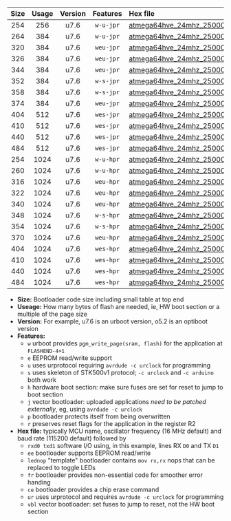 |Size|Usage|Version|Features|Hex file|
|:-:|:-:|:-:|:-:|:--|
|254|256|u7.6|`w-u-jpr`|[atmega64hve_24mhz_250000bps_rxb0_txb1_ur_vbl.hex](https://raw.githubusercontent.com/stefanrueger/urboot/main/atmega64hve_24mhz_250000bps_rxb0_txb1_ur_vbl.hex)|
|264|384|u7.6|`w-u-jpr`|[atmega64hve_24mhz_250000bps_rxb0_txb1_lednop_ur_vbl.hex](https://raw.githubusercontent.com/stefanrueger/urboot/main/atmega64hve_24mhz_250000bps_rxb0_txb1_lednop_ur_vbl.hex)|
|320|384|u7.6|`weu-jpr`|[atmega64hve_24mhz_250000bps_rxb0_txb1_ee_ur_vbl.hex](https://raw.githubusercontent.com/stefanrueger/urboot/main/atmega64hve_24mhz_250000bps_rxb0_txb1_ee_ur_vbl.hex)|
|326|384|u7.6|`weu-jpr`|[atmega64hve_24mhz_250000bps_rxb0_txb1_ee_lednop_ur_vbl.hex](https://raw.githubusercontent.com/stefanrueger/urboot/main/atmega64hve_24mhz_250000bps_rxb0_txb1_ee_lednop_ur_vbl.hex)|
|344|384|u7.6|`weu-jpr`|[atmega64hve_24mhz_250000bps_rxb0_txb1_ee_lednop_fr_ur_vbl.hex](https://raw.githubusercontent.com/stefanrueger/urboot/main/atmega64hve_24mhz_250000bps_rxb0_txb1_ee_lednop_fr_ur_vbl.hex)|
|352|384|u7.6|`w-s-jpr`|[atmega64hve_24mhz_250000bps_rxb0_txb1_vbl.hex](https://raw.githubusercontent.com/stefanrueger/urboot/main/atmega64hve_24mhz_250000bps_rxb0_txb1_vbl.hex)|
|358|384|u7.6|`w-s-jpr`|[atmega64hve_24mhz_250000bps_rxb0_txb1_lednop_vbl.hex](https://raw.githubusercontent.com/stefanrueger/urboot/main/atmega64hve_24mhz_250000bps_rxb0_txb1_lednop_vbl.hex)|
|374|384|u7.6|`weu-jpr`|[atmega64hve_24mhz_250000bps_rxb0_txb1_ee_lednop_fr_ce_ur_vbl.hex](https://raw.githubusercontent.com/stefanrueger/urboot/main/atmega64hve_24mhz_250000bps_rxb0_txb1_ee_lednop_fr_ce_ur_vbl.hex)|
|404|512|u7.6|`wes-jpr`|[atmega64hve_24mhz_250000bps_rxb0_txb1_ee_vbl.hex](https://raw.githubusercontent.com/stefanrueger/urboot/main/atmega64hve_24mhz_250000bps_rxb0_txb1_ee_vbl.hex)|
|410|512|u7.6|`wes-jpr`|[atmega64hve_24mhz_250000bps_rxb0_txb1_ee_lednop_vbl.hex](https://raw.githubusercontent.com/stefanrueger/urboot/main/atmega64hve_24mhz_250000bps_rxb0_txb1_ee_lednop_vbl.hex)|
|440|512|u7.6|`wes-jpr`|[atmega64hve_24mhz_250000bps_rxb0_txb1_ee_lednop_fr_vbl.hex](https://raw.githubusercontent.com/stefanrueger/urboot/main/atmega64hve_24mhz_250000bps_rxb0_txb1_ee_lednop_fr_vbl.hex)|
|484|512|u7.6|`wes-jpr`|[atmega64hve_24mhz_250000bps_rxb0_txb1_ee_lednop_fr_ce_vbl.hex](https://raw.githubusercontent.com/stefanrueger/urboot/main/atmega64hve_24mhz_250000bps_rxb0_txb1_ee_lednop_fr_ce_vbl.hex)|
|254|1024|u7.6|`w-u-hpr`|[atmega64hve_24mhz_250000bps_rxb0_txb1_ur.hex](https://raw.githubusercontent.com/stefanrueger/urboot/main/atmega64hve_24mhz_250000bps_rxb0_txb1_ur.hex)|
|260|1024|u7.6|`w-u-hpr`|[atmega64hve_24mhz_250000bps_rxb0_txb1_lednop_ur.hex](https://raw.githubusercontent.com/stefanrueger/urboot/main/atmega64hve_24mhz_250000bps_rxb0_txb1_lednop_ur.hex)|
|316|1024|u7.6|`weu-hpr`|[atmega64hve_24mhz_250000bps_rxb0_txb1_ee_ur.hex](https://raw.githubusercontent.com/stefanrueger/urboot/main/atmega64hve_24mhz_250000bps_rxb0_txb1_ee_ur.hex)|
|322|1024|u7.6|`weu-hpr`|[atmega64hve_24mhz_250000bps_rxb0_txb1_ee_lednop_ur.hex](https://raw.githubusercontent.com/stefanrueger/urboot/main/atmega64hve_24mhz_250000bps_rxb0_txb1_ee_lednop_ur.hex)|
|340|1024|u7.6|`weu-hpr`|[atmega64hve_24mhz_250000bps_rxb0_txb1_ee_lednop_fr_ur.hex](https://raw.githubusercontent.com/stefanrueger/urboot/main/atmega64hve_24mhz_250000bps_rxb0_txb1_ee_lednop_fr_ur.hex)|
|348|1024|u7.6|`w-s-hpr`|[atmega64hve_24mhz_250000bps_rxb0_txb1.hex](https://raw.githubusercontent.com/stefanrueger/urboot/main/atmega64hve_24mhz_250000bps_rxb0_txb1.hex)|
|354|1024|u7.6|`w-s-hpr`|[atmega64hve_24mhz_250000bps_rxb0_txb1_lednop.hex](https://raw.githubusercontent.com/stefanrueger/urboot/main/atmega64hve_24mhz_250000bps_rxb0_txb1_lednop.hex)|
|370|1024|u7.6|`weu-hpr`|[atmega64hve_24mhz_250000bps_rxb0_txb1_ee_lednop_fr_ce_ur.hex](https://raw.githubusercontent.com/stefanrueger/urboot/main/atmega64hve_24mhz_250000bps_rxb0_txb1_ee_lednop_fr_ce_ur.hex)|
|404|1024|u7.6|`wes-hpr`|[atmega64hve_24mhz_250000bps_rxb0_txb1_ee.hex](https://raw.githubusercontent.com/stefanrueger/urboot/main/atmega64hve_24mhz_250000bps_rxb0_txb1_ee.hex)|
|410|1024|u7.6|`wes-hpr`|[atmega64hve_24mhz_250000bps_rxb0_txb1_ee_lednop.hex](https://raw.githubusercontent.com/stefanrueger/urboot/main/atmega64hve_24mhz_250000bps_rxb0_txb1_ee_lednop.hex)|
|440|1024|u7.6|`wes-hpr`|[atmega64hve_24mhz_250000bps_rxb0_txb1_ee_lednop_fr.hex](https://raw.githubusercontent.com/stefanrueger/urboot/main/atmega64hve_24mhz_250000bps_rxb0_txb1_ee_lednop_fr.hex)|
|484|1024|u7.6|`wes-hpr`|[atmega64hve_24mhz_250000bps_rxb0_txb1_ee_lednop_fr_ce.hex](https://raw.githubusercontent.com/stefanrueger/urboot/main/atmega64hve_24mhz_250000bps_rxb0_txb1_ee_lednop_fr_ce.hex)|

- **Size:** Bootloader code size including small table at top end
- **Useage:** How many bytes of flash are needed, ie, HW boot section or a multiple of the page size
- **Version:** For example, u7.6 is an urboot version, o5.2 is an optiboot version
- **Features:**
  + `w` urboot provides `pgm_write_page(sram, flash)` for the application at `FLASHEND-4+1`
  + `e` EEPROM read/write support
  + `u` uses urprotocol requiring `avrdude -c urclock` for programming
  + `s` uses skeleton of STK500v1 protocol; `-c urclock` and `-c arduino` both work
  + `h` hardware boot section: make sure fuses are set for reset to jump to boot section
  + `j` vector bootloader: uploaded applications *need to be patched externally*, eg, using `avrdude -c urclock`
  + `p` bootloader protects itself from being overwritten
  + `r` preserves reset flags for the application in the register R2
- **Hex file:** typically MCU name, oscillator frequency (16 MHz default) and baud rate (115200 default) followed by
  + `rxd0 txd1` software I/O using, in this example, lines RX `D0` and TX `D1`
  + `ee` bootloader supports EEPROM read/write
  + `lednop` "template" bootloader contains `mov rx,rx` nops that can be replaced to toggle LEDs
  + `fr` bootloader provides non-essential code for smoother error handing
  + `ce` bootloader provides a chip erase command
  + `ur` uses urprotocol and requires `avrdude -c urclock` for programming
  + `vbl` vector bootloader: set fuses to jump to reset, not the HW boot section
